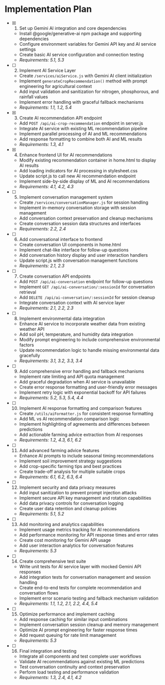 # Implementation Plan

- [x] 1. Set up Gemini AI integration and core dependencies






  - Install @google/generative-ai npm package and supporting dependencies
  - Configure environment variables for Gemini API key and AI service settings
  - Create basic AI service configuration and connection testing
  - _Requirements: 5.1, 5.3_

- [ ] 2. Implement AI Service Layer
  - Create `/services/aiService.js` with Gemini AI client initialization
  - Implement `generateCropRecommendation()` method with prompt engineering for agricultural context
  - Add input validation and sanitization for nitrogen, phosphorous, and rainfall values
  - Implement error handling with graceful fallback mechanisms
  - _Requirements: 1.1, 1.2, 5.4_

- [x] 3. Create AI recommendation API endpoint






  - Add `POST /api/ai-crop-recommendation` endpoint in server.js
  - Integrate AI service with existing ML recommendation pipeline
  - Implement parallel processing of AI and ML recommendations
  - Add response formatting to combine both AI and ML results
  - _Requirements: 1.3, 4.1_

- [x] 4. Enhance frontend UI for AI recommendations





  - Modify existing recommendation container in home.html to display AI results
  - Add loading indicators for AI processing in stylesheet.css
  - Update script.js to call new AI recommendation endpoint
  - Implement side-by-side display of ML and AI recommendations
  - _Requirements: 4.1, 4.2, 4.3_

- [ ] 5. Implement conversation management system
  - Create `/services/conversationManager.js` for session handling
  - Implement in-memory conversation storage with session management
  - Add conversation context preservation and cleanup mechanisms
  - Create conversation session data structures and interfaces
  - _Requirements: 2.2, 2.4_

- [ ] 6. Add conversational interface to frontend
  - Create conversation UI components in home.html
  - Implement chat-like interface for follow-up questions
  - Add conversation history display and user interaction handlers
  - Update script.js with conversation management functions
  - _Requirements: 2.1, 2.3_

- [ ] 7. Create conversation API endpoints
  - Add `POST /api/ai-conversation` endpoint for follow-up questions
  - Implement `GET /api/ai-conversation/:sessionId` for conversation retrieval
  - Add `DELETE /api/ai-conversation/:sessionId` for session cleanup
  - Integrate conversation context with AI service layer
  - _Requirements: 2.1, 2.2, 2.3_

- [ ] 8. Implement environmental data integration
  - Enhance AI service to incorporate weather data from existing weather API
  - Add soil pH, temperature, and humidity data integration
  - Modify prompt engineering to include comprehensive environmental factors
  - Update recommendation logic to handle missing environmental data gracefully
  - _Requirements: 3.1, 3.2, 3.3, 3.4_

- [ ] 9. Add comprehensive error handling and fallback mechanisms
  - Implement rate limiting and API quota management
  - Add graceful degradation when AI service is unavailable
  - Create error response formatting and user-friendly error messages
  - Implement retry logic with exponential backoff for API failures
  - _Requirements: 5.2, 5.3, 5.4, 4.4_

- [ ] 10. Implement AI response formatting and comparison features
  - Create `/utils/aiFormatter.js` for consistent response formatting
  - Add ML vs AI recommendation comparison logic
  - Implement highlighting of agreements and differences between predictions
  - Add actionable farming advice extraction from AI responses
  - _Requirements: 1.2, 4.3, 6.1, 6.2_

- [ ] 11. Add advanced farming advice features
  - Enhance AI prompts to include seasonal timing recommendations
  - Implement soil improvement strategy suggestions
  - Add crop-specific farming tips and best practices
  - Create trade-off analysis for multiple suitable crops
  - _Requirements: 6.1, 6.2, 6.3, 6.4_

- [ ] 12. Implement security and data privacy measures
  - Add input sanitization to prevent prompt injection attacks
  - Implement secure API key management and rotation capabilities
  - Add data privacy controls for conversation logging
  - Create user data retention and cleanup policies
  - _Requirements: 5.1, 5.2_

- [ ] 13. Add monitoring and analytics capabilities
  - Implement usage metrics tracking for AI recommendations
  - Add performance monitoring for API response times and error rates
  - Create cost monitoring for Gemini API usage
  - Add user interaction analytics for conversation features
  - _Requirements: 5.3_

- [ ] 14. Create comprehensive test suite
  - Write unit tests for AI service layer with mocked Gemini API responses
  - Add integration tests for conversation management and session handling
  - Create end-to-end tests for complete recommendation and conversation flows
  - Implement error scenario testing and fallback mechanism validation
  - _Requirements: 1.1, 1.2, 2.1, 2.2, 4.4, 5.4_

- [ ] 15. Optimize performance and implement caching
  - Add response caching for similar input combinations
  - Implement conversation session cleanup and memory management
  - Optimize AI prompt engineering for faster response times
  - Add request queuing for rate limit management
  - _Requirements: 5.3_

- [ ] 16. Final integration and testing
  - Integrate all components and test complete user workflows
  - Validate AI recommendations against existing ML predictions
  - Test conversation continuity and context preservation
  - Perform load testing and performance validation
  - _Requirements: 1.3, 2.4, 4.1, 4.2_